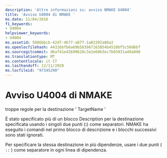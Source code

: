```yaml
---
description: 'Altre informazioni su: avviso NMAKE U4004'
title: 'Avviso U4004 di NMAKE '
ms.date: 11/04/2016
f1_keywords:
- U4004
helpviewer_keywords:
- U4004
ms.assetid: 5086bbcb-42d7-4677-a877-1a02202a86a2
ms.openlocfilehash: 44326bfb6a69b583967163054b4510bf5c50d6bf
ms.sourcegitcommit: d6af41e42699628c3e2e6063ec7b03931a49a098
ms.translationtype: MT
ms.contentlocale: it-IT
ms.lasthandoff: 12/11/2020
ms.locfileid: "97345290"
---
```

# <a name="nmake-warning-u4004"></a>Avviso U4004 di NMAKE 

troppe regole per la destinazione ' TargetName '

È stato specificato più di un blocco Description per la destinazione specificata usando i singoli due punti (**:**) come separatori. NMAKE ha eseguito i comandi nel primo blocco di descrizione e i blocchi successivi sono stati ignorati.

Per specificare la stessa destinazione in più dipendenze, usare i due punti ( `::` ) come separatore in ogni linea di dipendenza.
